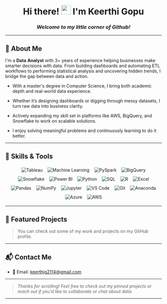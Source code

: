 <div align="center">

<h1>
 Hi there!
    <img src="https://media.giphy.com/media/hvRJCLFzcasrR4ia7z/giphy.gif" width="30px"/>
    I'm Keerthi Gopu
</h1>

###  *Welcome to my little corner of Github!*

</div>



---

## 📘 About Me

I'm a **Data** **Analyst** with 3+ years of experience helping businesses make smarter decisions with data. From building dashboards and automating ETL workflows to performing statistical analysis and uncovering hidden trends, I bridge the gap between data and action.

- With a master's degree in Computer Science, I bring both academic depth and real-world data experience.

- Whether it’s designing dashboards or digging through messy datasets, I turn raw data into business clarity.

- Actively expanding my skill set in platforms like AWS, BigQuery, and Snowflake to work on scalable solutions.

- I enjoy solving meaningful problems and continuously learning to do it better.

---

## 🚀 Skills & Tools

<div align="center">

  <img src="https://img.shields.io/badge/Tableau-E97627?style=for-the-badge&logo=tableau&logoColor=white" alt="Tableau" style="margin: 6px;"/>
  <img src="https://img.shields.io/badge/Machine%20Learning-FF6F00?style=for-the-badge&logo=tensorflow&logoColor=white" alt="Machine Learning" style="margin: 6px;" />
  <img src="https://img.shields.io/badge/PySpark-E34A20?style=for-the-badge&logo=apache-spark&logoColor=white" alt="PySpark" style="margin:6px;" />
  <img src="https://img.shields.io/badge/BigQuery-669DF6?style=for-the-badge&logo=google-cloud&logoColor=white" alt="BigQuery" style="margin: 6px;" />
  <img src="https://img.shields.io/badge/Snowflake-29B5E8?style=for-the-badge&logo=snowflake&logoColor=white" alt="Snowflake" style="margin: 6px;"/>
  <img src="https://img.shields.io/badge/Power%20BI-F2C811?style=for-the-badge&logo=powerbi&logoColor=black" alt="Power BI" style="margin: 6px;"/>
  <img src="https://img.shields.io/badge/Python-3776AB?style=for-the-badge&logo=python&logoColor=white" alt="Python" style="margin: 6px;"/>
  <img src="https://img.shields.io/badge/SQL-003B57?style=for-the-badge&logo=postgresql&logoColor=white" alt="SQL" style="margin: 6px;" />
  <img src="https://img.shields.io/badge/R-276DC3?style=for-the-badge&logo=r&logoColor=white" alt="R" style="margin:6px;"/>
  <img src="https://img.shields.io/badge/Excel-217346?style=for-the-badge&logo=microsoft-excel&logoColor=white" alt="Excel" style="margin: 6px;"/>
  <img src="https://img.shields.io/badge/Pandas-150458?style=for-the-badge&logo=pandas&logoColor=white" alt="Pandas" style="margin: 6px;"/>
  <img src="https://img.shields.io/badge/NumPy-013243?style=for-the-badge&logo=numpy&logoColor=white" alt="NumPy" style="margin: 6px;"/>
  <img src="https://img.shields.io/badge/Jupyter-F37626?style=for-the-badge&logo=jupyter&logoColor=white" alt="Jupyter" style="margin:6px;" />
  <img src="https://img.shields.io/badge/VS%20Code-007ACC?style=for-the-badge&logo=visual-studio-code&logoColor=white" alt="VS Code" style="margin:6px;" />
  <img src="https://img.shields.io/badge/Git-F05032?style=for-the-badge&logo=git&logoColor=white" alt="Git" style="margin:6px;" />
  <img src="https://img.shields.io/badge/Anaconda-44A833?style=for-the-badge&logo=anaconda&logoColor=white" alt="Anaconda" style="margin:6px;" />
  <img src="https://img.shields.io/badge/Azure-0078D4?style=for-the-badge&logo=microsoft-azure&logoColor=white" alt="Azure" style="margin:6px;" />
  <img src="https://img.shields.io/badge/AWS-232F3E?style=for-the-badge&logo=amazon-aws&logoColor=white" alt="AWS" style="margin:6px;" />

</div>


---

## 📂 Featured Projects
>You can check out some of my work and projects on my GitHub profile.
---

## 📬 Contact Me

- 📧 Email: [keerthig2114@gmail.com](mailto:keerthig2114@gmail.com)  

---

> *Thanks for scrolling! Feel free to check out my pinned projects or reach out if you'd like to collaborate or chat about data.*

---
